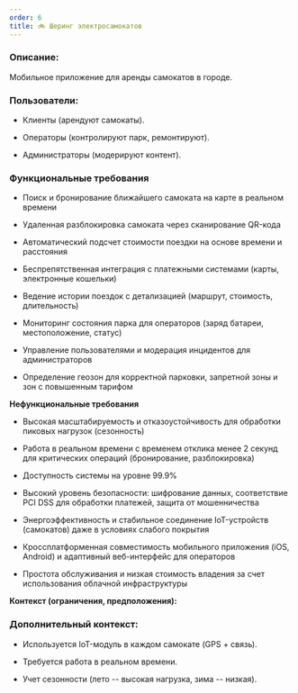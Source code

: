 ```yaml
---
order: 6
title: 🚲 Шеринг электросамокатов
---
```


### **Описание:**

Мобильное приложение для аренды самокатов в городе.

### **Пользователи:**

-  Клиенты (арендуют самокаты).

-  Операторы (контролируют парк, ремонтируют).

-  Администраторы (модерируют контент).

### **Функциональные требования**

-  Поиск и бронирование ближайшего самоката на карте в реальном времени

-  Удаленная разблокировка самоката через сканирование QR-кода

-  Автоматический подсчет стоимости поездки на основе времени и расстояния

-  Беспрепятственная интеграция с платежными системами (карты, электронные кошельки)

-  Ведение истории поездок с детализацией (маршрут, стоимость, длительность)

-  Мониторинг состояния парка для операторов (заряд батареи, местоположение, статус)

-  Управление пользователями и модерация инцидентов для администраторов

-  Определение геозон для корректной парковки, запретной зоны и зон с повышенным тарифом

**Нефункциональные требования**

-  Высокая масштабируемость и отказоустойчивость для обработки пиковых нагрузок (сезонность)

-  Работа в реальном времени с временем отклика менее 2 секунд для критических операций (бронирование, разблокировка)

-  Доступность системы на уровне 99.9%

-  Высокий уровень безопасности: шифрование данных, соответствие PCI DSS для обработки платежей, защита от мошенничества

-  Энергоэффективность и стабильное соединение IoT-устройств (самокатов) даже в условиях слабого покрытия

-  Кроссплатформенная совместимость мобильного приложения (iOS, Android) и адаптивный веб-интерфейс для операторов

-  Простота обслуживания и низкая стоимость владения за счет использования облачной инфраструктуры

**Контекст (ограничения, предположения):**



### **Дополнительный контекст:**

-  Используется IoT-модуль в каждом самокате (GPS + связь).

-  Требуется работа в реальном времени.

-  Учет сезонности (лето -- высокая нагрузка, зима -- низкая).


